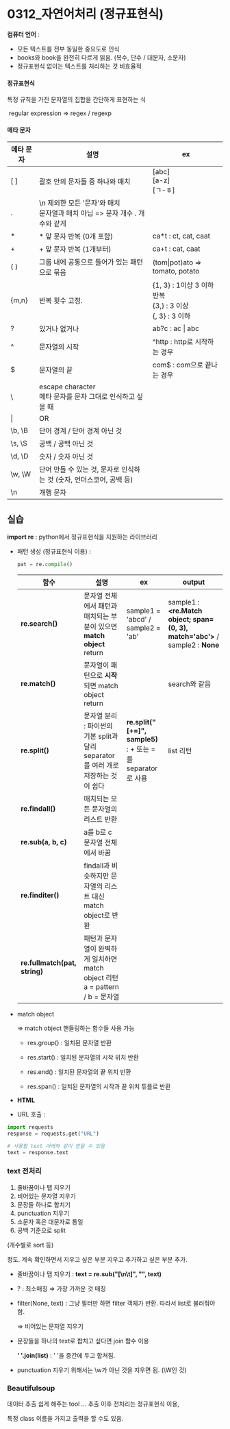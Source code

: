 # 0312_자연어처리 (정규표현식)

**컴퓨터 언어** : 

- 모든 텍스트를 전부 동일한 중요도로 인식 
- books와 book을 완전히 다르게 읽음. (복수, 단수 / 대문자, 소문자)
- 정규표현식 없이는 텍스트를 처리하는 것 비효율적



#### 정규표현식

특정 규칙을 가진 문자열의 집합을 간단하게 표현하는 식 

​	regular expression => regex / regexp 



#### 메타 문자

| 메타 문자 | 설명                                                         | ex                                                           |
| --------- | ------------------------------------------------------------ | ------------------------------------------------------------ |
| [ ]       | 괄호 안의 문자들 중 하나와 매치                              | [abc]<br />[a-z]<br />[ㄱ-ㅎ]                                |
| .         | \n 제외한 모든 '문자'와 매치 <br />문자열과 매치 아님 => 문자 개수 . 개수와 같게 |                                                              |
| *         | * 앞 문자 반복 (0개 포함)                                    | ca*t : ct, cat, caat                                         |
| +         | + 앞 문자 반복 (1개부터)                                     | ca+t : cat, caat                                             |
| ( )       | 그룹 내에 공통으로 들어가 있는 패턴으로 묶음                 | (tom\|pot)ato ⇒ tomato, potato                               |
| {m,n}     | 반복 횟수 고정.                                              | {1, 3} : 1이상 3 이하 반복 <br /> {3,} : 3 이상 <br /> {, 3} : 3 이하 |
| ?         | 있거나 없거나                                                | ab?c : ac \| abc                                             |
| ^         | 문자열의 시작                                                | ^http : http로 시작하는 경우                                 |
| $         | 문자열의 끝                                                  | com$ : com으로 끝나는 경우                                   |
| \         | escape character<br />메타 문자를 문자 그대로 인식하고 싶을 때 |                                                              |
| \|        | OR                                                           |                                                              |
| \b, \B    | 단어 경계 / 단어 경계 아닌 것                                |                                                              |
| \s, \S    | 공백 / 공백 아닌 것                                          |                                                              |
| \d, \D    | 숫자 / 숫자 아닌 것                                          |                                                              |
| \w, \W    | 단어 만들 수 있는 것, 문자로 인식하는 것 (숫자, 언더스코어, 공백 등) |                                                              |
| \n        | 개행 문자                                                    |                                                              |



## 실습

**import re** : python에서 정규표현식을 지원하는 라이브러리

- 패턴 생성 (정규표현식 이용) :

  ```python
  pat = re.compile()
  ```

  | 함수                          | 설명                                                         | ex                                                           | output                                                       |
  | ----------------------------- | ------------------------------------------------------------ | ------------------------------------------------------------ | ------------------------------------------------------------ |
  | **re.search()**               | 문자열 전체에서 패턴과 매치되는 부분이 있으면 **match object** return | sample1 = 'abcd' / sample2 = 'ab'                            | sample1 :  **<re.Match object; span=(0, 3), match='abc'>** / sample2 :  **None** |
  | **re.match()**                | 문자열이 패턴으로 **시작**되면 match object return           |                                                              | search와 같음                                                |
  | **re.split()**                | 문자열 분리 : 파이썬의 기본 split과 달리 separator를 여러 개로 저장하는 것이 쉽다 | **re.split("[+=]", sample5)**   : + 또는 =를 separator로 사용 | list 리턴                                                    |
  | **re.findall()**              | 매치되는 모든 문자열의 리스트 반환                           |                                                              |                                                              |
  | **re.sub(a, b, c)**           | a를 b로 c 문자열 전체에서 바꿈                               |                                                              |                                                              |
  | **re.finditer()**             | findall과 비슷하지만 문자열의 리스트 대신 match object로 반환 |                                                              |                                                              |
  | **re.fullmatch(pat, string)** | 패턴과 문자열이 완벽하게 일치하면 match object 리턴 a = pattern / b = 문자열 |                                                              |                                                              |

  

- match object 

  ⇒ match object 핸들링하는 함수들 사용 가능

  - res.group()  :  일치된 문자열 반환

  - res.start() : 일치된 문자열의 시작 위치 반환

  - res.end()  : 일치된 문자열의 끝 위치 반환

  - res.span() : 일치된 문자열의 시작과 끝 위치 튜플로 반환

    

- **HTML**

- URL 호출 :

```python
import requests
response = requests.get("URL")

# 사용할 text 아래와 같이 얻을 수 있음
text = response.text
```

### text 전처리

1. 줄바꿈이나 탭 지우기
2. 비어있는 문자열 지우기
3. 문장들 하나로 합치기
4. punctuation 지우기
5. 소문자 혹은 대문자로 통일
6. 공백 기준으로 split

(개수별로 sort 등)

정도. 계속 확인하면서 지우고 싶은 부분 지우고 추가하고 싶은 부분 추가.

- 줄바꿈이나 탭 지우기 : **text = re.sub("[\n\t]", "", text)**

- ? : 최소매칭 ⇒ 가장 가까운 것 매칭

- filter(None, text) : 그냥 필터만 하면 filter 객체가 반환. 따라서 list로 불러줘야 함.

  ⇒ 비어있는 문자열 지우기

- 문장들을 하나의 text로 합치고 싶다면 join 함수 이용

  **' '.join(list)**  :  ' '을 중간에 두고 합쳐짐.

- punctuation 지우기 위해서는 \w가 아닌 것을 지우면 됨. (\W인 것)

### Beautifulsoup

데이터 추출 쉽게 해주는 tool ... 추출 이후 전처리는 정규표현식 이용,

특정 class 이름을 가지고 출력을 할 수도 있음.